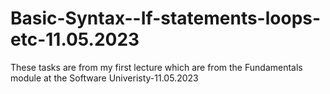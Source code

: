 # Basic-Syntax--If-statements-loops-etc-11.05.2023
These tasks are from my first lecture which are from the Fundamentals module at the Software Univeristy-11.05.2023
